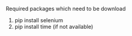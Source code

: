 Required packages which need to be download 

1) pip install selenium
2) pip install time (if not available) 
